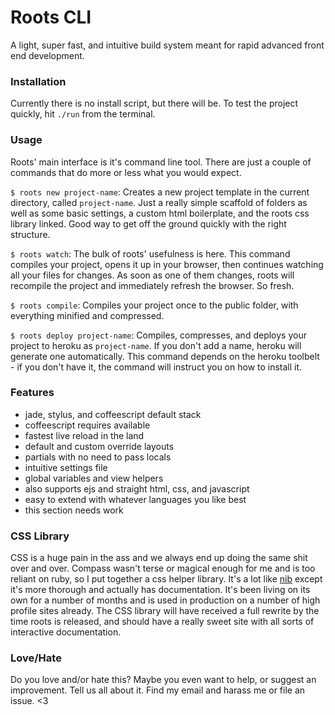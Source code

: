 # Roots CLI

A light, super fast, and intuitive build system meant for rapid advanced front end development.

### Installation

Currently there is no install script, but there will be. To test the project quickly, hit `./run` from the terminal.

### Usage

Roots' main interface is it's command line tool. There are just a couple of commands that do more or less what you would expect.

`$ roots new project-name`: Creates a new project template in the current directory, called `project-name`. Just a really simple scaffold of folders as well as some basic settings, a custom html boilerplate, and the roots css library linked. Good way to get off the ground quickly with the right structure.

`$ roots watch`: The bulk of roots' usefulness is here. This command compiles your project, opens it up in your browser, then continues watching all your files for changes. As soon as one of them changes, roots will recompile the project and immediately refresh the browser. So fresh.

`$ roots compile`: Compiles your project once to the public folder, with everything minified and compressed.

`$ roots deploy project-name`: Compiles, compresses, and deploys your project to heroku as `project-name`. If you don't add a name, heroku will generate one automatically. This command depends on the heroku toolbelt - if you don't have it, the command will instruct you on how to install it.

### Features

- jade, stylus, and coffeescript default stack
- coffeescript requires available
- fastest live reload in the land
- default and custom override layouts
- partials with no need to pass locals
- intuitive settings file
- global variables and view helpers
- also supports ejs and straight html, css, and javascript
- easy to extend with whatever languages you like best
- this section needs work

### CSS Library

CSS is a huge pain in the ass and we always end up doing the same shit over and over. Compass wasn't terse or magical enough for me and is too reliant on ruby, so I put together a css helper library. It's a lot like [nib](https://github.com/visionmedia/nib) except it's more thorough and actually has documentation. It's been living on its own for a number of months and is used in production on a number of high profile sites already. The CSS library will have received a full rewrite by the time roots is released, and should have a really sweet site with all sorts of interactive documentation.

### Love/Hate

Do you love and/or hate this? Maybe you even want to help, or suggest an improvement. Tell us all about it. Find my email and harass me or file an issue. <3